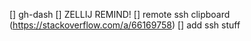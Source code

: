 [] gh-dash
[] ZELLIJ REMIND!
[] remote ssh clipboard (https://stackoverflow.com/a/66169758)
[] add ssh stuff 